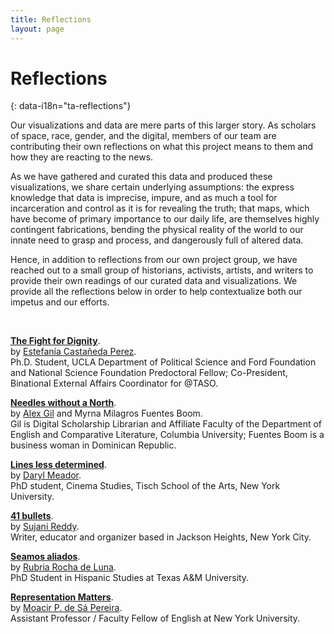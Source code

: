 ```yaml
---
title: Reflections
layout: page
---
```


# Reflections
{: data-i18n="ta-reflections"}

Our visualizations and data are mere parts of this larger story. As scholars of space, race, gender, and the digital, members of our team are contributing their own reflections on what this project means to them and how they are reacting to the news.

As we have gathered and curated this data and produced these visualizations, we share certain underlying assumptions: the express knowledge that data is imprecise, impure, and as much a tool for incarceration and control as it is for revealing the truth; that maps, which have become of primary importance to our daily life, are themselves highly contingent fabrications, bending the physical reality of the world to our innate need to grasp and process, and dangerously full of altered data.

Hence, in addition to reflections from our own project group, we have reached out to a small group of historians, activists, artists, and writers to provide their own readings of our curated data and visualizations. We provide all the reflections below in order to help contextualize both our impetus and our efforts.

<br>

**[The Fight for Dignity]({{site.baseurl}}/reflections/estefania_castaneda.html)**.  
by [Estefanía Castañeda Perez](https://twitter.com/transb0rder).  
Ph.D. Student, UCLA Department of Political Science and Ford Foundation and National Science Foundation Predoctoral Fellow;  Co-President, Binational External Affairs Coordinator for @TASO.

**[Needles without a North]({{site.baseurl}}/reflections/alex_gil.html)**.  
by [Alex Gil](http://www.elotroalex.com) and Myrna Milagros Fuentes Boom.   
Gil is Digital Scholarship Librarian and Affiliate Faculty of the Department of English and Comparative Literature, Columbia University; Fuentes Boom is a business woman in Dominican Republic.

**[Lines less determined]({{site.baseurl}}/reflections/daryl_meador.html)**.  
by [Daryl Meador](http://twitter.com/darylmeador).   
PhD student, Cinema Studies, Tisch School of the Arts, New York University.


**[41 bullets]({{site.baseurl}}/reflections/sujani_reddy.html)**.  
by [Sujani Reddy](https://www.uncpress.org/book/9781469625072/nursing-and-empire/).   
Writer, educator and organizer based in Jackson Heights, New York City.

**[Seamos aliados]({{site.baseurl}}/reflections/rubria_rocha.html)**.  
by [Rubria Rocha de Luna](http://twitter.com/RubriaR).  
PhD Student in Hispanic Studies at Texas A&M University.

**[Representation Matters]({{site.baseurl}}/reflections/moacir_p_de_sa_pereira_2.html)**.  
by [Moacir P. de Sá Pereira](http://twitter.com/muziejus).   
Assistant Professor / Faculty Fellow of English at New York University.

<br>






